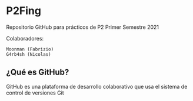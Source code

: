 # P2Fing
Repositorio GitHub para prácticos de P2 Primer Semestre 2021

Colaboradores:

    Moonman (Fabrizio)
    G4rb4sh (Nicolas)

## ¿Qué es GitHub?

GitHub es una plataforma de desarrollo colaborativo que usa el sistema de control de versiones Git

